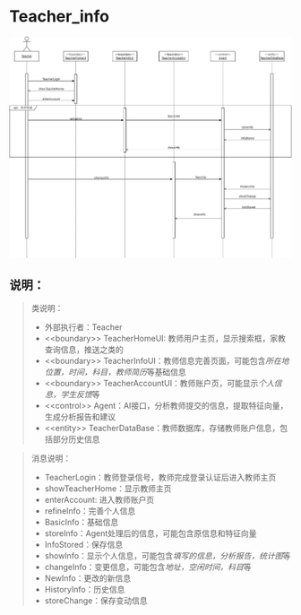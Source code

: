 # Teacher_info
![teacher_info.png](./png/teacher_info.png)
## 说明：
> 类说明：  
>+ 外部执行者：Teacher  
>+ <<boundary\>> TeacherHomeUI: 教师用户主页，显示搜索框，家教查询信息，推送之类的
>+ <<boundary\>> TeacherInfoUI：教师信息完善页面，可能包含*所在地位置，时间，科目，教师简历*等基础信息
>+ <<boundary\>> TeacherAccountUI：教师账户页，可能显示*个人信息，学生反馈*等
>+ <<control\>> Agent：AI接口，分析教师提交的信息，提取特征向量，生成分析报告和建议
>+ <<entity\>> TeacherDataBase：教师数据库，存储教师账户信息，包括部分历史信息

> 消息说明：
>+ TeacherLogin：教师登录信号，教师完成登录认证后进入教师主页
>+ showTeacherHome：显示教师主页
>+ enterAccount: 进入教师账户页
>+ refineInfo：完善个人信息
>+ BasicInfo：基础信息
>+ storeInfo：Agent处理后的信息，可能包含原信息和特征向量
>+ InfoStored：保存信息
>+ showInfo：显示个人信息，可能包含*填写的信息，分析报告，统计图*等
>+ changeInfo：变更信息，可能包含*地址，空闲时间，科目*等
>+ NewInfo：更改的新信息
>+ HistoryInfo：历史信息
>+ storeChange：保存变动信息